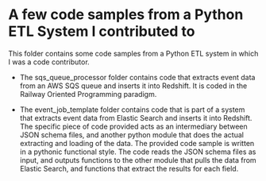 # A few code samples from a Python ETL System I contributed to

This folder contains some code samples from a Python ETL system in which I was a code contributor.

* The sqs_queue_processor folder contains code that extracts event data from an AWS SQS queue
and inserts it into Redshift.  It is coded in the Railway Oriented Programming paradigm.

* The event_job_template folder contains code that is part of a system that extracts event data from
Elastic Search and inserts it into Redshift.  The specific piece of code provided acts as an intermediary
between JSON schema files, and another python module that does the actual extracting and loading of the data.
The provided code sample is written in a pythonic functional style.  The code reads the JSON schema files as input,
and outputs functions to the other module that pulls the data from Elastic Search, and functions that extract
the results for each field.